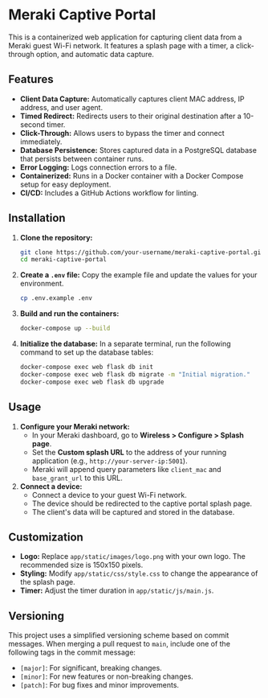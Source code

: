 # Meraki Captive Portal

This is a containerized web application for capturing client data from a Meraki guest Wi-Fi network. It features a splash page with a timer, a click-through option, and automatic data capture.

## Features

-   **Client Data Capture:** Automatically captures client MAC address, IP address, and user agent.
-   **Timed Redirect:** Redirects users to their original destination after a 10-second timer.
-   **Click-Through:** Allows users to bypass the timer and connect immediately.
-   **Database Persistence:** Stores captured data in a PostgreSQL database that persists between container runs.
-   **Error Logging:** Logs connection errors to a file.
-   **Containerized:** Runs in a Docker container with a Docker Compose setup for easy deployment.
-   **CI/CD:** Includes a GitHub Actions workflow for linting.

## Installation

1.  **Clone the repository:**
    ```bash
    git clone https://github.com/your-username/meraki-captive-portal.git
    cd meraki-captive-portal
    ```
2.  **Create a `.env` file:**
    Copy the example file and update the values for your environment.
    ```bash
    cp .env.example .env
    ```
3.  **Build and run the containers:**
    ```bash
    docker-compose up --build
    ```
4.  **Initialize the database:**
    In a separate terminal, run the following command to set up the database tables:
    ```bash
    docker-compose exec web flask db init
    docker-compose exec web flask db migrate -m "Initial migration."
    docker-compose exec web flask db upgrade
    ```

## Usage

1.  **Configure your Meraki network:**
    -   In your Meraki dashboard, go to **Wireless > Configure > Splash page**.
    -   Set the **Custom splash URL** to the address of your running application (e.g., `http://your-server-ip:5001`).
    -   Meraki will append query parameters like `client_mac` and `base_grant_url` to this URL.
2.  **Connect a device:**
    -   Connect a device to your guest Wi-Fi network.
    -   The device should be redirected to the captive portal splash page.
    -   The client's data will be captured and stored in the database.

## Customization

-   **Logo:** Replace `app/static/images/logo.png` with your own logo. The recommended size is 150x150 pixels.
-   **Styling:** Modify `app/static/css/style.css` to change the appearance of the splash page.
-   **Timer:** Adjust the timer duration in `app/static/js/main.js`.

## Versioning

This project uses a simplified versioning scheme based on commit messages. When merging a pull request to `main`, include one of the following tags in the commit message:

-   `[major]`: For significant, breaking changes.
-   `[minor]`: For new features or non-breaking changes.
-   `[patch]`: For bug fixes and minor improvements.
